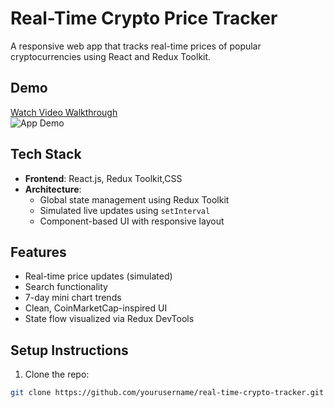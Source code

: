 # Real-Time Crypto Price Tracker

A responsive web app that tracks real-time prices of popular cryptocurrencies using React and Redux Toolkit.

## Demo
[Watch Video Walkthrough](https://your-demo-link.com)  
![App Demo](./demo.gif)

## Tech Stack
- **Frontend**: React.js, Redux Toolkit,CSS
- **Architecture**:
  - Global state management using Redux Toolkit
  - Simulated live updates using `setInterval`
  - Component-based UI with responsive layout

## Features
- Real-time price updates (simulated)
- Search functionality
- 7-day mini chart trends
- Clean, CoinMarketCap-inspired UI
- State flow visualized via Redux DevTools

## Setup Instructions

1. Clone the repo:
```bash
git clone https://github.com/yourusername/real-time-crypto-tracker.git
